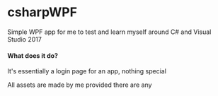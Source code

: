 # csharpWPF

Simple WPF app for me to test and learn myself around C# and Visual Studio 2017

#### What does it do?

It's essentially a login page for an app, nothing special

All assets are made by me provided there are any
